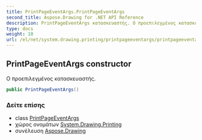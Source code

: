 ```yaml
---
title: PrintPageEventArgs.PrintPageEventArgs
second_title: Aspose.Drawing for .NET API Reference
description: PrintPageEventArgs κατασκευαστής. Ο προεπιλεγμένος κατασκευαστής.
type: docs
weight: 10
url: /el/net/system.drawing.printing/printpageeventargs/printpageeventargs/
---
```

## PrintPageEventArgs constructor

Ο προεπιλεγμένος κατασκευαστής.

```csharp
public PrintPageEventArgs()
```

### Δείτε επίσης

* class [PrintPageEventArgs](../)
* χώρος ονομάτων [System.Drawing.Printing](../../printpageeventargs/)
* συνέλευση [Aspose.Drawing](../../../)


